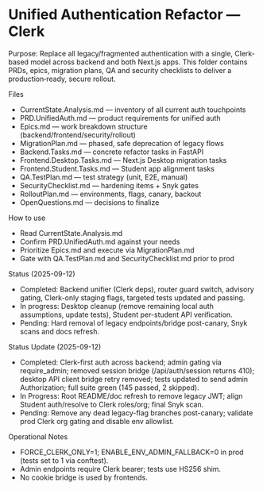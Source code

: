 # Unified Authentication Refactor — Clerk

Purpose: Replace all legacy/fragmented authentication with a single, Clerk-based model across backend and both Next.js apps. This folder contains PRDs, epics, migration plans, QA and security checklists to deliver a production‑ready, secure rollout.

Files
- CurrentState.Analysis.md — inventory of all current auth touchpoints
- PRD.UnifiedAuth.md — product requirements for unified auth
- Epics.md — work breakdown structure (backend/frontend/security/rollout)
- MigrationPlan.md — phased, safe deprecation of legacy flows
- Backend.Tasks.md — concrete refactor tasks in FastAPI
- Frontend.Desktop.Tasks.md — Next.js Desktop migration tasks
- Frontend.Student.Tasks.md — Student app alignment tasks
- QA.TestPlan.md — test strategy (unit, E2E, manual)
- SecurityChecklist.md — hardening items + Snyk gates
- RolloutPlan.md — environments, flags, canary, backout
- OpenQuestions.md — decisions to finalize

How to use
- Read CurrentState.Analysis.md
- Confirm PRD.UnifiedAuth.md against your needs
- Prioritize Epics.md and execute via MigrationPlan.md
- Gate with QA.TestPlan.md and SecurityChecklist.md prior to prod

Status (2025-09-12)
- Completed: Backend unifier (Clerk deps), router guard switch, advisory gating, Clerk-only staging flags, targeted tests updated and passing.
- In progress: Desktop cleanup (remove remaining local auth assumptions, update tests), Student per-student API verification.
- Pending: Hard removal of legacy endpoints/bridge post-canary, Snyk scans and docs refresh.


Status Update (2025-09-12)
- Completed: Clerk-first auth across backend; admin gating via require_admin; removed session bridge (/api/auth/session returns 410); desktop API client bridge retry removed; tests updated to send admin Authorization; full suite green (145 passed, 2 skipped).
- In Progress: Root README/doc refresh to remove legacy JWT; align Student auth/resolve to Clerk roles/org; final Snyk scan.
- Pending: Remove any dead legacy-flag branches post-canary; validate prod Clerk org gating and disable env allowlist.

Operational Notes
- FORCE_CLERK_ONLY=1; ENABLE_ENV_ADMIN_FALLBACK=0 in prod (tests set to 1 via conftest).
- Admin endpoints require Clerk bearer; tests use HS256 shim.
- No cookie bridge is used by frontends.

